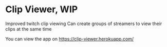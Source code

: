 # Clip Viewer, WIP
Improved twitch clip viewing
Can create groups of streamers to view their clips at the same time

You can view the app on https://clip-viewer.herokuapp.com/
